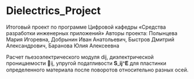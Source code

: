 # Dielectrics_Project
Итоговый проект по программе  Цифровой кафедры «Средства разработки инженерных приложений»
Авторы проекта:
Полынцева Мария Игоревна,
Добрынин Иван Анатольевич,
Быстров Дмитрий Александрович,
Баранова Юлия Алексеевна

Расчет пьезоэлектрического модуля dij, диэлектрической проницаемости ij, упругой податливости 𝐒_𝐢𝐣^𝐄 для пластинки определенного материала после поворотов относительно разных осей.
